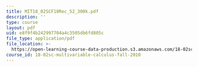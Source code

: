 ```yaml
---
title: MIT18_02SCF10Rec_52_300k.pdf
description: ''
type: course
layout: pdf
uid: e8f9f4b242997704a4c3505db6fd805c
file_type: application/pdf
file_location: >-
  https://open-learning-course-data-production.s3.amazonaws.com/18-02sc-multivariable-calculus-fall-2010/e8f9f4b242997704a4c3505db6fd805c_MIT18_02SCF10Rec_52_300k.pdf
course_id: 18-02sc-multivariable-calculus-fall-2010
---
```

